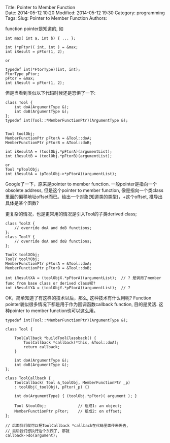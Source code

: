Title: Pointer to Member Function  
Date: 2014-05-12 10:20
Modified: 2014-05-12 19:30
Category: programming 
Tags: 
Slug: Pointer to Member Function 
Authors:   
   
function pointer是知道的, 如
``` 
int max( int a, int b) { ... };
 
int (*pFtor)( int, int ) = &max;
int iResult = pFtor(1, 2); 

or

typedef int(*FtorType)(int, int); 
FtorType pFtor; 
pFtor = &max;
int iResult = pFtor(1, 2);
``` 

但是当看到类似以下代码时候还是恐惧了一下: 
``` 
class Tool {
	int doA(ArgumentType &);
	int doB(ArgumentType &); 
}; 
typedef int(Tool::*MemberFunctionPtr)(ArgumentType &);


Tool toolObj;
MemberFunctionPtr pFtorA = &Tool::doA; 
MemberFunctionPtr pFtorB = &Tool::doB; 
 
int iResultA = (toolObj.*pFtorA)(argumentList); 
int iResultB = (toolObj.*pFtorB)(argumentList); 

or
Tool *pToolObj;
int iResultA = (pToolObj->*pFtorA)(argumentList); 

``` 

Google了一下，原来是pointer to member function. 一般pointer是指向一个obsolete address, 但是这个pointer to member function, 像是指向一个类class里面的偏移地址offset而已。给出一个对象(知道类的类型)，+这个offset, 推导出具体是某个函数? 

更复杂的情况，也是更常用的情况是引入Tool的子类derived class;
```  
class ToolX {
	// override doA and doB functions;
};
class ToolY {
	// override doA and doB functions;
};

ToolX toolXObj;
ToolY toolYObj; 
MemberFunctionPtr pFtorA = &Tool::doA; 
MemberFunctionPtr pFtorB = &Tool::doB; 
 
int iResultXA = (toolObjX.*pFtorA)(argumentList);  // ? 是调用了member func from base class or derived class呢? 
int iResultYA = (toolObjY.*pFtorA)(argumentList);  // ?

```   

OK，简单知道了有这样的技术以后，那么, 这种技术有什么用呢? 
Function pointer貌似很多情况下都是用于作为回调函数callback function, 目的是灵活. 这种pointer to member function也可以这么用。
``` 
typedef int(Tool::*MemberFunctionPtr)(ArgumentType &);

class Tool {
	
	ToolCallback *buildToolClassback() {
		ToolCallback *callback(*this, &Tool::doA);
		return callback;
	}

	int doA(ArgumentType &);
	int doB(ArgumentType &); 
}; 

class ToolCallback {
	ToolCallback( Tool &_toolObj, MemberFunctionPtr _p) 
	: toolObj(_toolObj), pFtor(_p) {}
	
	int do(ArgumentType) { (toolObj.*pFtor)( argument ); }

	Tool &toolObj; 				// 组成1: an object;
	MemberFunctionPtr pFtor;	// 组成2: on offset; 
}; 

// 后面我们就可以把ToolCallback *callback在代码里面传来传去, 
// 最后我们想执行这个东西了, 那就
callback->do(argument); 
``` 